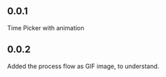 ## 0.0.1
Time Picker with animation 

## 0.0.2 

Added the process flow as GIF image, to understand.
